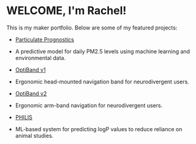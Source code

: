# WELCOME, I'm Rachel!

This is my maker portfolio. Below are some of my featured projects:

- [Particulate Prognostics](https://github.com/rachelkim/particulate-prognostics)
-   A predictive model for daily PM2.5 levels using machine learning and environmental data.
  
- [OptiBand v1](https://github.com/rachelkim/optiband-v1)
-   Ergonomic head-mounted navigation band for neurodivergent users.
  
- [OptiBand v2](https://github.com/rachelkim/optiband-v2)
-   Ergonomic arm-band navigation for neurodivergent users.
  
- [PHILIS](https://github.com/rachelkim/philis)
-   ML-based system for predicting logP values to reduce reliance on animal studies.

